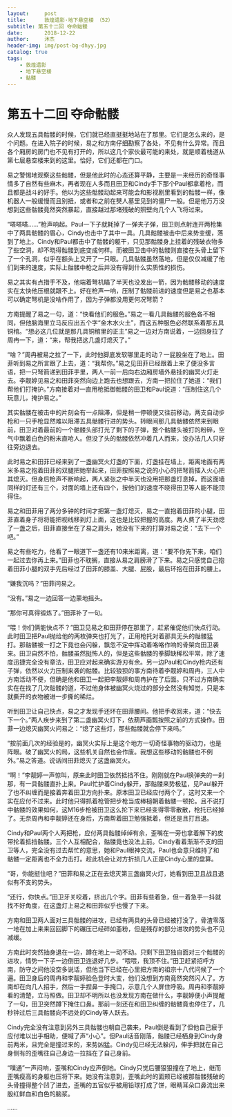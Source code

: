 ```yaml
---
layout:     post
title:      敦煌遗影·地下悬空楼 （52）
subtitle: 第五十二回 夺命骷髅
date:       2018-12-22
author:     沐杰
header-img: img/post-bg-dhyy.jpg
catalog: true
tags:
    - 敦煌遗影
    - 地下悬空楼
    - 骷髅
---
```

# 第五十二回 夺命骷髅

众人发现五具骷髅的时候，它们就已经直挺挺地站在了那里。它们是怎么来的，是个问题。在进入院子的时候，易之和方南仔细勘察了各处，不见有什么异常。而且各个厢房的房门也不见有打开的，所以这几个家伙最可能的来处，就是顺着栈道从第七层悬空楼来到的这里。恰好，它们还都在门口。

易之警惕地观察这些骷髅，但是他此时的心态还算平静，主要是一来经历的奇怪事情多了自然有些麻木，再者现在人多而且田卫和Cindy手下那个Paul都拿着枪，而且都是战斗的好手。他以为这些骷髅动起来可能会和影视剧里看到的骷髅一样，像机器人一般缓慢而且别扭，或者和之前在僰人墓里见到的僵尸一般。但是他万万没想到这些骷髅竟然突然暴起，直接越过那堵残破的照壁向几个人飞将过来。

“嗒嗒嗒……”枪声响起。Paul一下子就耗掉了一弹夹子弹，田卫则点射连开两枪集中了两具骷髅的眉心，Cindy也击中了其中一具。几具骷髅被击中后来势变缓，落到了地上。Cindy和Paul都击中了骷髅的躯干，只见那骷髅身上挂着的残破衣物多了些空洞，却不晓得骷髅到底变成何样。而被田卫击中的骷髅则直接在头骨上留下了一个孔洞，似乎在额头上又开了一只眼。几具骷髅虽然落地，但是仅仅减缓了他们到来的速度，实际上骷髅中枪之后并没有得到什么实质性的损伤。

易之其实有点措手不及，他端着弩机瞄了半天也没发出一箭，因为骷髅移动的速度实在太快他压根就跟不上。好在枪声一响，压制了骷髅前进的速度但是易之也基本可以确定弩机是没啥作用了，因为子弹都没用更何况弩箭？

方南提醒了易之一句，道：“快看他们的服色。”易之一看几具骷髅的服色各不相同，但他脑海里立马反应出五个字“金木水火土”，而这五种服色必然联系着那五具铜棺。“想必这几位就是那几具铜棺里的正主”易之一边对方南说着，一边回身拉了周冉一下，道：“来，帮我把这几盏灯熄灭了。”

“啥？”周冉被易之拉了一下，此时他脚底发软哪里走的动？一屁股坐在了地上。田菲听到易之所言跟了上去，道：“我帮你。”易之见田菲已经跟着上来了便没多言语，把一只弩箭递到田菲手里，两人一前一后向右边厢房墙外悬挂的幽冥火灯走去。李靓婷见易之和田菲突然向边上跑去也想跟去，方南一把拉住了她道：“我们帮他们打掩护。”方南接着对一直用枪抵御骷髅的田卫和Paul说道：“压制住这几个玩意儿，掩护易之。”

其实骷髅在被击中的片刻会有一点阻滞，但是稍一停顿便又往前移动，两支自动步枪和一只手枪显然难以阻滞五具骷髅行进的势头。转眼间那几具骷髅依然来到眼前，田卫对着最前的一个骷髅头部打光了剩下的子弹，整个骷髅头被打的粉碎，空气中飘着白色的粉末直呛人。但没了头的骷髅依然冲着几人而来，没办法几人只好往旁边退去。

此时易之和田菲已经来到了一盏幽冥火灯盏的下面，灯盏挂在墙上，距离地面有两米多易之抱着田菲的双腿把她举起来，田菲按照易之说的小心的把弩箭插入火心把其熄灭。但身后枪声不断响起，两人紧张之中半天也没用把那盏灯息掉，而这面墙同样的灯还有三个，对面的墙上还有四个，按他们的速度不晓得田卫等人能不能顶得住。

易之和田菲用了两分多钟的时间才把第一盏灯熄灭，易之一直抱着田菲的小腿，田菲直着身子将将能把视线移到灯上面，这也是比较把握的高度。两人费了半天劲熄了一盏之后，田菲直接坐在了易之肩头，她没有下来的打算对易之说：“去下一个吧。”

易之有些吃力，他看了一眼道下一盏还有10来米距离，道：“要不你先下来，咱们一起过去你再上来。”田菲也不耽搁，直接从易之肩膀滑了下来。易之只感觉自己抱着田菲小腿的双手先后经过了田菲的膝盖、大腿、屁股，最后环抱在田菲的腰上。

“嫌我沉吗？”田菲问易之。

“没有。”易之一边回答一边蒙地摇头。

“那你可真得锻炼了。”田菲补了一句。

“喂！你们俩能快点不？”田卫见易之和田菲停在那里了，赶紧催促他们快点行动。此时田卫把Paul抛给他的两枚弹夹也打光了，正用枪托对着那具无头的骷髅猛打。那骷髅被一打之下竟也会闪躲，飘忽不定中挥动着咯咯作响的骨架向田卫袭来。田卫自然不怕，骷髅虽然挺怖人的，但是这些骷髅的拳脚缺稀松平常，除了速度迅捷完全没有章法，田卫应对起来确实游刃有余。另一边Paul和Cindy枪内还有子弹，依然以火力压制来袭的骷髅。比较狼狈的事方南待着李靓婷和周冉，三人中方南活动不便，但确是他和田卫一起把李靓婷和周冉护在了后面。只不过方南确实实在在找了几次骷髅的道，不过他身体被幽冥火烧过的部分全然没有知觉，只是本就撕开的衣物被进一步撕的稀烂。

听到田卫让自己快点，易之才发现手还环在田菲腰间。他把手收回来，道：“快去下一个。”两人疾步来到了第二盏幽冥火灯下，依葫芦画瓢按照之前的方式操作。田菲一边熄灭幽冥火问易之：“熄了这些灯，那些骷髅就会停下来吗。”

“按前面几次的经验是的，幽冥火实际上是这个地方一切奇怪事物的驱动力，也是阵眼。破了幽冥火的局，这些机关自然也会作废。我想这些移动的骷髅也不例外。”易之答道。说话间田菲熄灭了这盏幽冥火。

“啊！”李靓婷一声惊叫，原来此时田卫依然抵挡不住。刚刚就在Paul换弹夹的一刹那，有一具骷髅直扑上来。Paul忙护着Cindy躲开，那骷髅来势极猛，见Paul躲开了也不纠缠而是接着奔着田卫方向扑来。原本田卫已经应付两个了，这时又来一个实在应付不过来。此时他只得抓着枪管把步枪当成棒槌朝着骷髅一顿抡。且不说打中骷髅的效果如何，这M16步枪被田卫这么抡下来已经变得零零散散，枪托已经掉了。无奈周冉和李靓婷还在身后，方南帮着田卫勉强抵着，但还是且打且退。

Cindy和Paul两个人两把枪，应付两具骷髅绰绰有余，歪嘴在一旁也拿着解下的皮带抡着抵挡骷髅。三个人互相配合，骷髅竟也没法上前。Cindy看着渐渐不支的田卫等人，完全没有过去帮忙的意思，她和Paul眼神交流，Paul也会意只维持了和骷髅一定距离也不全力击打。趁此机会让对方折损几人正是Cindy心里的盘算。

“哥，你能挺住吧？”田菲和易之正在去熄灭第三盏幽冥火灯，她看到田卫且战且退似有不支的势头。

“还行，你快点。”田卫牙关咬着，挤出几个字。田菲有些着急，但一着急手一抖就找不好角度，在这盏灯上易之和田菲似乎也慢了下来。

方南和田卫两人面对三具骷髅的进攻，已经有两具的头骨已经被打没了，骨渣零落一地在加上来来回回脚下的碾压已经碎如齑粉，但是残存的部分进攻的势头也不见减缓。

方南此时突然抽身退在一边，蹲在地上一动不动。只剩下田卫独自面对三个骷髅的进攻，情势一下子一边倒田卫连退好几步。“喂喂，我顶不住。”田卫赶紧招呼方南，防守之间他没空多说话，但他当下已经在心里把方南的祖宗十八代问候了一个遍。田卫身后的周冉和李靓婷脸色登时大变，他们没想到方南竟然突然闪人了。方南却在向几人招手，然后一手捏鼻一手掩口，示意几个人屏住呼吸。周冉和李靓婷看的清楚，立马照做。田卫却不明所以也没发现方南在做什么，李靓婷便小声提醒了一句，田卫突然蹲下掩住口鼻。那前一刻还在和田卫纠缠的骷髅竟也停住了，几秒钟过后三具骷髅向不远处的Cindy等人跃去。

Cindy完全没有注意到另外三具骷髅也朝自己袭来，Paul倒是看到了但他自己疲于应付难以出手相助，便喊了声“小心”。但Paul话音刚落，骷髅已经栖身到Cindy身前两米，且完全是撞过来的，来势凶猛。Cindy见已经无法躲闪，伸手把就在自己身侧有的歪嘴往自己身边一拉挡在了自己身前。

“噗通”一声闷响，歪嘴和Cindy应声倒地。Cindy只觉后腰狠狠撞在了地上，继而歪嘴瘦高的身躯也压将下来。她没有注意到，歪嘴此时的面颊已经被那骷髅残破的头骨撞得整个凹了进去，歪嘴的五官似乎被用铅球打成了饼，眼睛耳朵口鼻流出来殷红鲜血和白色的脑浆。

……


